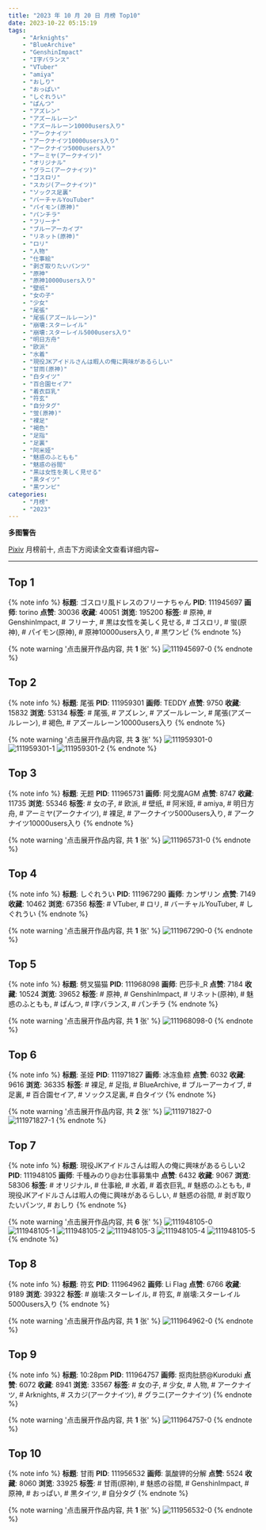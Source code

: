 ```yaml
---
title: "2023 年 10 月 20 日 月榜 Top10"
date: 2023-10-22 05:15:19
tags:
    - "Arknights"
    - "BlueArchive"
    - "GenshinImpact"
    - "I字バランス"
    - "VTuber"
    - "amiya"
    - "おしり"
    - "おっぱい"
    - "しぐれうい"
    - "ぱんつ"
    - "アズレン"
    - "アズールレーン"
    - "アズールレーン10000users入り"
    - "アークナイツ"
    - "アークナイツ10000users入り"
    - "アークナイツ5000users入り"
    - "アーミヤ(アークナイツ)"
    - "オリジナル"
    - "グラニ(アークナイツ)"
    - "ゴスロリ"
    - "スカジ(アークナイツ)"
    - "ソックス足裏"
    - "バーチャルYouTuber"
    - "パイモン(原神)"
    - "パンチラ"
    - "フリーナ"
    - "ブルーアーカイブ"
    - "リネット(原神)"
    - "ロリ"
    - "人物"
    - "仕事絵"
    - "剥ぎ取りたいパンツ"
    - "原神"
    - "原神10000users入り"
    - "壁纸"
    - "女の子"
    - "少女"
    - "尾張"
    - "尾張(アズールレーン)"
    - "崩壊:スターレイル"
    - "崩壊:スターレイル5000users入り"
    - "明日方舟"
    - "欧派"
    - "水着"
    - "現役JKアイドルさんは暇人の俺に興味があるらしい"
    - "甘雨(原神)"
    - "白タイツ"
    - "百合園セイア"
    - "着衣巨乳"
    - "符玄"
    - "自分タグ"
    - "蛍(原神)"
    - "裸足"
    - "褐色"
    - "足指"
    - "足裏"
    - "阿米娅"
    - "魅惑のふともも"
    - "魅惑の谷間"
    - "黒は女性を美しく見せる"
    - "黒タイツ"
    - "黒ワンピ"
categories:
    - "月榜"
    - "2023"
---
```


<i class="fa fa-triangle-exclamation"></i>**多图警告**<i class="fa fa-triangle-exclamation"></i>

[Pixiv](https://www.pixiv.net/) 月榜前十, 点击下方阅读全文查看详细内容~

<!-- more -->

---

## Top 1

{% note info %}
**标题**: ゴスロリ風ドレスのフリーナちゃん
**PID**: 111945697 **画师**: torino
**点赞**: 30036 **收藏**: 40051 **浏览**: 195200
**标签**: # 原神, # GenshinImpact, # フリーナ, # 黒は女性を美しく見せる, # ゴスロリ, # 蛍(原神), # パイモン(原神), # 原神10000users入り, # 黒ワンピ
{% endnote %}

{% note warning '点击展开作品内容, 共 **1** 张' %}
![111945697-0](https://i.pixiv.re/img-original/img/2023/09/23/00/00/40/111945697_p0.jpg)
{% endnote %}

## Top 2

{% note info %}
**标题**: 尾張
**PID**: 111959301 **画师**: TEDDY
**点赞**: 9750 **收藏**: 15832 **浏览**: 53134
**标签**: # 尾張, # アズレン, # アズールレーン, # 尾張(アズールレーン), # 褐色, # アズールレーン10000users入り
{% endnote %}

{% note warning '点击展开作品内容, 共 **3** 张' %}
![111959301-0](https://i.pixiv.re/img-original/img/2023/09/23/13/33/34/111959301_p0.jpg)
![111959301-1](https://i.pixiv.re/img-original/img/2023/09/23/13/33/34/111959301_p1.jpg)
![111959301-2](https://i.pixiv.re/img-original/img/2023/09/23/13/33/34/111959301_p2.jpg)
{% endnote %}

## Top 3

{% note info %}
**标题**: 无题
**PID**: 111965731 **画师**: 阿戈魔AGM
**点赞**: 8747 **收藏**: 11735 **浏览**: 55346
**标签**: # 女の子, # 欧派, # 壁纸, # 阿米娅, # amiya, # 明日方舟, # アーミヤ(アークナイツ), # 裸足, # アークナイツ5000users入り, # アークナイツ10000users入り
{% endnote %}

{% note warning '点击展开作品内容, 共 **1** 张' %}
![111965731-0](https://i.pixiv.re/img-original/img/2023/09/23/18/28/15/111965731_p0.jpg)
{% endnote %}

## Top 4

{% note info %}
**标题**: しぐれうい
**PID**: 111967290 **画师**: カンザリン
**点赞**: 7149 **收藏**: 10462 **浏览**: 67356
**标签**: # VTuber, # ロリ, # バーチャルYouTuber, # しぐれうい
{% endnote %}

{% note warning '点击展开作品内容, 共 **1** 张' %}
![111967290-0](https://i.pixiv.re/img-original/img/2023/09/23/19/26/58/111967290_p0.png)
{% endnote %}

## Top 5

{% note info %}
**标题**: 劈叉猫猫
**PID**: 111968098 **画师**: 巴莎卡_R
**点赞**: 7184 **收藏**: 10524 **浏览**: 39652
**标签**: # 原神, # GenshinImpact, # リネット(原神), # 魅惑のふともも, # ぱんつ, # I字バランス, # パンチラ
{% endnote %}

{% note warning '点击展开作品内容, 共 **1** 张' %}
![111968098-0](https://i.pixiv.re/img-original/img/2023/09/23/19/54/04/111968098_p0.jpg)
{% endnote %}

## Top 6

{% note info %}
**标题**: 圣娅
**PID**: 111971827 **画师**: 冰冻鱼粽
**点赞**: 6032 **收藏**: 9616 **浏览**: 36335
**标签**: # 裸足, # 足指, # BlueArchive, # ブルーアーカイブ, # 足裏, # 百合園セイア, # ソックス足裏, # 白タイツ
{% endnote %}

{% note warning '点击展开作品内容, 共 **2** 张' %}
![111971827-0](https://i.pixiv.re/img-original/img/2023/09/23/21/42/37/111971827_p0.jpg)
![111971827-1](https://i.pixiv.re/img-original/img/2023/09/23/21/42/37/111971827_p1.jpg)
{% endnote %}

## Top 7

{% note info %}
**标题**: 現役JKアイドルさんは暇人の俺に興味があるらしい2
**PID**: 111948105 **画师**: 千種みのり@お仕事募集中
**点赞**: 6432 **收藏**: 9067 **浏览**: 58306
**标签**: # オリジナル, # 仕事絵, # 水着, # 着衣巨乳, # 魅惑のふともも, # 現役JKアイドルさんは暇人の俺に興味があるらしい, # 魅惑の谷間, # 剥ぎ取りたいパンツ, # おしり
{% endnote %}

{% note warning '点击展开作品内容, 共 **6** 张' %}
![111948105-0](https://i.pixiv.re/img-original/img/2023/09/23/01/10/29/111948105_p0.jpg)
![111948105-1](https://i.pixiv.re/img-original/img/2023/09/23/01/10/29/111948105_p1.jpg)
![111948105-2](https://i.pixiv.re/img-original/img/2023/09/23/01/10/29/111948105_p2.jpg)
![111948105-3](https://i.pixiv.re/img-original/img/2023/09/23/01/10/29/111948105_p3.jpg)
![111948105-4](https://i.pixiv.re/img-original/img/2023/09/23/01/10/29/111948105_p4.jpg)
![111948105-5](https://i.pixiv.re/img-original/img/2023/09/23/01/10/29/111948105_p5.jpg)
{% endnote %}

## Top 8

{% note info %}
**标题**: 符玄
**PID**: 111964962 **画师**: Li Flag
**点赞**: 6766 **收藏**: 9189 **浏览**: 39322
**标签**: # 崩壊:スターレイル, # 符玄, # 崩壊:スターレイル5000users入り
{% endnote %}

{% note warning '点击展开作品内容, 共 **1** 张' %}
![111964962-0](https://i.pixiv.re/img-original/img/2023/09/23/18/00/08/111964962_p0.jpg)
{% endnote %}

## Top 9

{% note info %}
**标题**: 10:28pm
**PID**: 111964757 **画师**: 抠肉肚脐@Kuroduki
**点赞**: 6072 **收藏**: 8941 **浏览**: 33567
**标签**: # 女の子, # 少女, # 人物, # アークナイツ, # Arknights, # スカジ(アークナイツ), # グラニ(アークナイツ)
{% endnote %}

{% note warning '点击展开作品内容, 共 **1** 张' %}
![111964757-0](https://i.pixiv.re/img-original/img/2023/09/23/17/51/16/111964757_p0.png)
{% endnote %}

## Top 10

{% note info %}
**标题**: 甘雨
**PID**: 111956532 **画师**: 氯酸钾的分解
**点赞**: 5524 **收藏**: 8060 **浏览**: 33925
**标签**: # 甘雨(原神), # 魅惑の谷間, # GenshinImpact, # 原神, # おっぱい, # 黒タイツ, # 自分タグ
{% endnote %}

{% note warning '点击展开作品内容, 共 **1** 张' %}
![111956532-0](https://i.pixiv.re/img-original/img/2023/09/23/11/10/18/111956532_p0.jpg)
{% endnote %}
